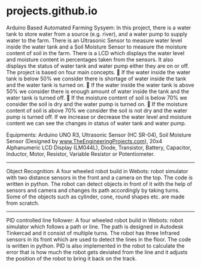 # projects.github.io

Arduino Based Automated Farming Sysyem:
In this project, there is a water tank to store water from a source (e.g. river), and a water pump to
supply water to the farm. There is an Ultrasonic Sensor to measure water level inside the water
tank and a Soil Moisture Sensor to measure the moisture content of soil in the farm. There is a
LCD which displays the water level and moisture content in percentages taken from the sensors.
It also displays the status of water tank and water pump either they are on or off. The project is
based on four main concepts.
 If the water inside the water tank is below 50% we consider there is shortage of water
inside the tank and the water tank is turned on.
 If the water inside the water tank is above 50% we consider there is enough amount of
water inside the tank and the water tank is turned off.
 If the moisture content of soil is below 70% we consider the soil is dry and the water
pump is turned on.
 If the moisture content of soil is above 70% we consider the soil is not dry and the water
pump is turned off.
If we increase or decrease the water level and moisture content we can see the changes in status
of water tank and water pump.

Equipments:
Arduino UNO R3, Ultrasonic Sensor (HC SR-04), Soil Moisture Sensor (Designed by
www.TheEngineeringProjects.com), 20x4 Alphanumeric LCD Display (LM044L), Diode,
Transistor, Battery, Capacitor, Inductor, Motor, Resistor, Variable Resistor or Potentiometer.

------------------------------------------------------------------------------------------------------------------------------------------------------------------------------------------------------------------------------------------------------------------------------------------------------------------------------------------------------------------

Object Recognition: 
A four wheeled robot build in Webots: robot simulator with two distance sensors in the front and a camera on the top. The code is written in python. The robot can detect objects in front of it with the help of sensors and camera and changes its path accordingly by taking turns. Some of the objects such as cylinder, cone, round shapes etc. are made from scratch.  

------------------------------------------------------------------------------------------------------------------------------------------------------------------------------------------------------------------------------------------------------------------------------------------------------------------------------------------------------------------

PID controlled line follower: 
A four wheeled robot build in Webots: robot simulator which follows a path or line. The path is designed in Autodesk Tinkercad and it consist of multiple turns. The robot has three Infrared sensors in its front which are used to detect the lines in the floor. The code is written in python. PID is also implemented in the robot to calculate the error that is how much the robot gets deviated from the line and it adjusts the position of the robot to bring it back on the track.
